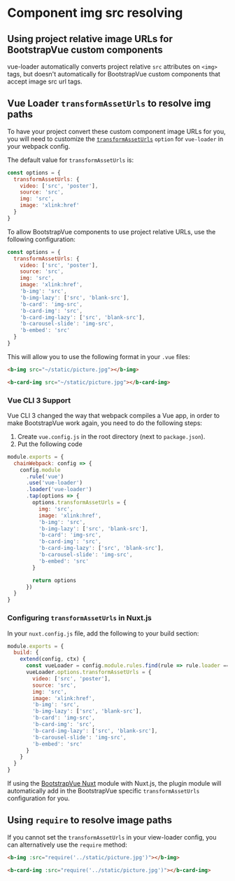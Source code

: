 # Component img src resolving

## Using project relative image URLs for BootstrapVue custom components

vue-loader automatically converts project relative `src` attributes on `<img>` tags, but doesn't
automatically for BootstrapVue custom components that accept image src url tags.

## Vue Loader `transformAssetUrls` to resolve img paths

To have your project convert these custom component image URLs for you, you will need to customize
the [`transformAssetUrls`](https://vue-loader.vuejs.org/options.html#transformasseturls) `option`
for `vue-loader` in your webpack config.

The default value for `transformAssetUrls` is:

<!-- eslint-disable no-unused-vars -->

```js
const options = {
  transformAssetUrls: {
    video: ['src', 'poster'],
    source: 'src',
    img: 'src',
    image: 'xlink:href'
  }
}
```

To allow BootstrapVue components to use project relative URLs, use the following configuration:

<!-- eslint-disable no-unused-vars -->

```js
const options = {
  transformAssetUrls: {
    video: ['src', 'poster'],
    source: 'src',
    img: 'src',
    image: 'xlink:href',
    'b-img': 'src',
    'b-img-lazy': ['src', 'blank-src'],
    'b-card': 'img-src',
    'b-card-img': 'src',
    'b-card-img-lazy': ['src', 'blank-src'],
    'b-carousel-slide': 'img-src',
    'b-embed': 'src'
  }
}
```

This will allow you to use the following format in your `.vue` files:

```html
<b-img src="~/static/picture.jpg"></b-img>

<b-card-img src="~/static/picture.jpg"></b-card-img>
```

### Vue CLI 3 Support

Vue CLI 3 changed the way that webpack compiles a Vue app, in order to make BootstrapVue work again,
you need to do the following steps:

1.  Create `vue.config.js` in the root directory (next to `package.json`).
2.  Put the following code

```js
module.exports = {
  chainWebpack: config => {
    config.module
      .rule('vue')
      .use('vue-loader')
      .loader('vue-loader')
      .tap(options => {
        options.transformAssetUrls = {
          img: 'src',
          image: 'xlink:href',
          'b-img': 'src',
          'b-img-lazy': ['src', 'blank-src'],
          'b-card': 'img-src',
          'b-card-img': 'src',
          'b-card-img-lazy': ['src', 'blank-src'],
          'b-carousel-slide': 'img-src',
          'b-embed': 'src'
        }

        return options
      })
  }
}
```

### Configuring `transformAssetUrls` in Nuxt.js

In your `nuxt.config.js` file, add the following to your build section:

```js
module.exports = {
  build: {
    extend(config, ctx) {
      const vueLoader = config.module.rules.find(rule => rule.loader === 'vue-loader')
      vueLoader.options.transformAssetUrls = {
        video: ['src', 'poster'],
        source: 'src',
        img: 'src',
        image: 'xlink:href',
        'b-img': 'src',
        'b-img-lazy': ['src', 'blank-src'],
        'b-card': 'img-src',
        'b-card-img': 'src',
        'b-card-img-lazy': ['src', 'blank-src'],
        'b-carousel-slide': 'img-src',
        'b-embed': 'src'
      }
    }
  }
}
```

If using the [BootstrapVue Nuxt](/docs#nuxtjs-module) module with Nuxt.js, the plugin module will
automatically add in the BootstrapVue specific `transformAssetUrls` configuration for you.

## Using `require` to resolve image paths

If you cannot set the `transformAssetUrls` in your view-loader config, you can alternatively use the
`require` method:

```html
<b-img :src="require('../static/picture.jpg')"></b-img>

<b-card-img :src="require('../static/picture.jpg')"></b-card-img>
```
